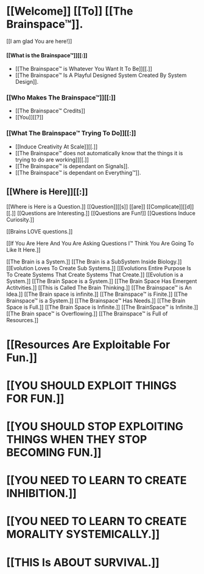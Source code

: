 # [[Welcome]] [[To]] [[The Brainspace™]].

[[I am glad You are here!]]

#### [[What is the Brainspace™]][[:]]
- [[The Brainspace™ is Whatever You Want It To Be]][[.]]
- [[The Brainspace™ Is A Playful Designed System Created By System Design]].

### [[Who Makes The Brainspace™]][[:]]
- [[The Brainspace™ Credits]]
- [[You]][[?]]

### [[What The Brainspace™ Trying To Do]][[:]]
- [[Induce Creativity At Scale]][[.]]
- [[The Brainspace™ does not automatically know that the things it is trying to do are working]][[.]]
- [[The Brainspace™ is dependant on Signals]].
- [[The Brainspace™ is dependant on Everything™]].

[[Where is Here]][[:]]
---
[[Where is Here is a Question.]]
[[Question]][[s]] [[are]] [[Complicate]][[d]][[.]]
[[Questions are Interesting.]]
[[Questions are Fun!]]
[[Questions Induce Curiosity.]]

[[Brains LOVE questions.]]

[[If You Are Here And You Are Asking Questions I™ Think You Are Going To Like It Here.]]

[[The Brain is a System.]]
[[The Brain is a SubSystem Inside Biology.]]
[[Evolution Loves To Create Sub Systems.]]
[[Evolutions Entire Purpose Is To Create Systems That Create Systems That Create.]]
[[Evolution is a System.]]
[[The Brain Space is a System.]]
[[The Brain Space Has Emergent Actitvities.]]
[[This is Called The Brain Thinking.]]
[[The Brainspace™ is An Idea.]]
[[The Brain space is infinite.]]
[[The Brainspace™ is Finite.]]
[[The Brainspace™ is a System.]]
[[The Brainspace™ Has Needs.]]
[[The Brain Space is Full.]]
[[The Brain Space is Infinite.]]
[[The BrainSpace™ is Infinite.]]
[[The Brain space™ is Overflowing.]]
[[The Brainspace™ is Full of Resources.]]
# [[Resources Are Exploitable For Fun.]]
# [[YOU SHOULD EXPLOIT THINGS FOR FUN.]]
# [[YOU SHOULD STOP EXPLOITING THINGS WHEN THEY STOP BECOMING FUN.]]
# [[YOU NEED TO LEARN TO CREATE INHIBITION.]]
# [[YOU NEED TO LEARN TO CREATE MORALITY SYSTEMICALLY.]]
# [[THIS Is ABOUT SURVIVAL.]]